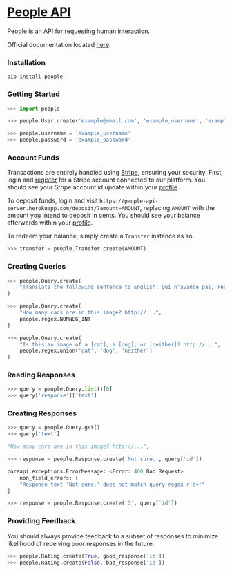 # [People API](https://people.launchaco.com/)

People is an API for requesting human interaction.

Official documentation located [here](https://people.readthedocs.io).


### Installation

```
pip install people
```


### Getting Started

```python
>>> import people

>>> people.User.create('example@email.com', 'example_username', 'example_password')

>>> people.username = 'example_username'
>>> people.password = 'example_password'
```

### Account Funds

Transactions are entirely handled using [Stripe](https://stripe.com/), ensuring your security. First, login and [register](https://people-api-server.herokuapp.com/register) for a Stripe account connected to our platform. You should see your Stripe account id update within your [profile](https://people-api-server.herokuapp.com/profile).

To deposit funds, login and visit `https://people-api-server.herokuapp.com/deposit/?amount=AMOUNT`, replacing `AMOUNT` with the amount you intend to deposit in cents. You should see your balance afterwards within your [profile](https://people-api-server.herokuapp.com/profile).

To redeem your balance, simply create a `Transfer` instance as so.

```python
>>> transfer = people.Transfer.create(AMOUNT) 
```


### Creating Queries
```python
>>> people.Query.create(
    "Translate the following sentence to English: Qui n'avance pas, recule."
)

>>> people.Query.create(
    "How many cars are in this image? http://...",
    people.regex.NONNEG_INT
)

>>> people.Query.create(
    "Is this an image of a [cat], a [dog], or [neither]? http://...",
    people.regex.union('cat', 'dog', 'neither')
)
```

### Reading Responses
```python
>>> query = people.Query.list()[0]
>>> query['response']['text']
```

### Creating Responses
```python
>>> query = people.Query.get() 
>>> query['text']

"How many cars are in this image? http://...",

>>> response = people.Response.create('Not sure.', query['id'])

coreapi.exceptions.ErrorMessage: <Error: 400 Bad Request>
    non_field_errors: [
    "Response text 'Not sure.' does not match query regex r'd+'"
]

>>> response = people.Response.create('3', query['id'])
```


### Providing Feedback

You should always provide feedback to a subset of responses to minimize likelihood of receiving poor responses in the future.

```python
>>> people.Rating.create(True, good_response['id'])
>>> people.Rating.create(False, bad_response['id'])
```


